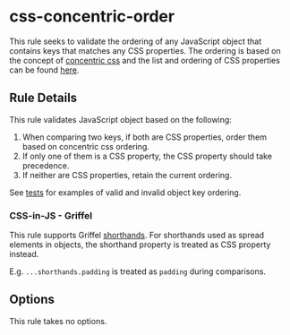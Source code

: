 # css-concentric-order

This rule seeks to validate the ordering of any JavaScript object that contains keys that matches any CSS properties. The ordering is based on the concept of [concentric css](https://rhodesmill.org/brandon/2011/concentric-css/) and the list and ordering of CSS properties can be found [here](https://github.com/jchiam/eslint-plugin-css-in-js/tree/master/src/rules/css-concentric-order/concentric-order.ts).

## Rule Details

This rule validates JavaScript object based on the following:
1. When comparing two keys, if both are CSS properties, order them based on concentric css ordering.
1. If only one of them is a CSS property, the CSS property should take precedence.
1. If neither are CSS properties, retain the current ordering.

See [tests](https://github.com/jchiam/eslint-plugin-css-in-js/tree/master/src/rules/css-concentric-order/index.spec.ts) for examples of valid and invalid object key ordering.

### CSS-in-JS - Griffel

This rule supports Griffel [shorthands](https://github.com/microsoft/griffel/blob/main/packages/core/src/shorthands/index.ts). For shorthands used as spread elements in objects, the shorthand property is treated as CSS property instead.

E.g. `...shorthands.padding` is treated as `padding` during comparisons.

## Options

This rule takes no options.

